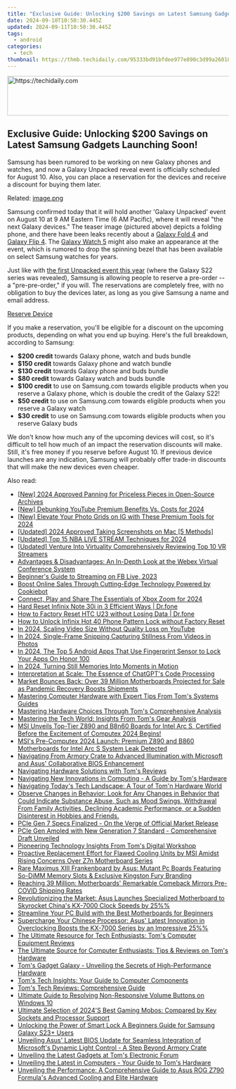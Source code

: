 ```yaml
---
title: "Exclusive Guide: Unlocking $200 Savings on Latest Samsung Gadgets Launching Soon!"
date: 2024-09-10T10:50:30.445Z
updated: 2024-09-11T10:50:30.445Z
tags:
  - android
categories:
  - tech
thumbnail: https://thmb.techidaily.com/95333bd91bfdee977e890c3d99a260180b34b4ad300f9b943b40a4dfe4ccda73.jpg
---
```






<!-- affiliate ads begin -->
<a href="https://unicoeye.pxf.io/c/5597632/2134490/18498" target="_top" id="2134490">
  <img src="//a.impactradius-go.com/display-ad/18498-2134490" border="0" alt="https://techidaily.com" width="728" height="90"/>
</a>
<img height="0" width="0" src="https://unicoeye.pxf.io/i/5597632/2134490/18498" style="position:absolute;visibility:hidden;" border="0" />
<!-- affiliate ads end -->




## Exclusive Guide: Unlocking $200 Savings on Latest Samsung Gadgets Launching Soon!

Samsung has been rumored to be working on new Galaxy phones and watches, and now a Galaxy Unpacked reveal event is officially scheduled for August 10\. Also, you can place a reservation for the devices and receive a discount for buying them later.

Related: [image.png](https://www.reviewgeek.com/121172/samsung-galaxy-z-flip-4/) 

 Samsung confirmed today that it will hold another 'Galaxy Unpacked' event on August 10 at 9 AM Eastern Time (6 AM Pacific), where it will reveal "the next Galaxy devices." The teaser image (pictured above) depicts a folding phone, and there have been leaks recently about a [Galaxy Fold 4](https://www.reviewgeek.com/114684/samsung-galaxy-fold-4/) and [Galaxy Flip 4](https://www.reviewgeek.com/121172/samsung-galaxy-z-flip-4/). The [Galaxy Watch 5](https://www.reviewgeek.com/119992/samsungs-galaxy-watch-5-could-leave-behind-a-fan-favorite-design/) might also make an appearance at the event, which is rumored to drop the spinning bezel that has been available on select Samsung watches for years.

 Just like with [the first Unpacked event this year](https://www.reviewgeek.com/108352/samsungs-galaxy-s22-debuts-february-9th-but-you-can-reserve-a-pre-order-now/) (where the Galaxy S22 series was revealed), Samsung is allowing people to reserve a pre-order -- a "pre-pre-order," if you will. The reservations are completely free, with no obligation to buy the devices later, as long as you give Samsung a name and email address.

[Reserve Device](https://shop-links.co/link/?exclusive=1&publisher_slug=itechdaily19598&url=https%3A%2F%2Fclick.linksynergy.com%2Fdeeplink%3Fid%3D2QzUaswX1as%26mid%3D47773%26u1%3DUUhtgUeUpU205178%26murl%3Dhttps%253A%252F%252Fwww.samsung.com%252Fus%252Fsmartphones%252Fthe-next-galaxy%252Freserve%252F%26ourl%3Dhttp%253A%252F%252Fsamsung.com%252Fus%252Fsmartphones%252Fthe-next-galaxy%252Freserve%252F) 

 If you make a reservation, you'll be eligible for a discount on the upcoming products, depending on what you end up buying. Here's the full breakdown, according to Samsung:

* **$200 credit** towards Galaxy phone, watch and buds bundle
* **$150 credit** towards Galaxy phone and watch bundle
* **$130 credit** towards Galaxy phone and buds bundle
* **$80 credit** towards Galaxy watch and buds bundle
* **$100 credit** to use on Samsung.com towards eligible products when you reserve a Galaxy phone, which is double the credit of the Galaxy S22!
* **$50 credit** to use on Samsung.com towards eligible products when you reserve a Galaxy watch
* **$30 credit** to use on Samsung.com towards eligible products when you reserve Galaxy buds

 We don't know how much any of the upcoming devices will cost, so it's difficult to tell how much of an impact the reservation discounts will make. Still, it's free money if you reserve before August 10\. If previous device launches are any indication, Samsung will probably offer trade-in discounts that will make the new devices even cheaper.

<ins class="adsbygoogle"
     style="display:block"
     data-ad-format="autorelaxed"
     data-ad-client="ca-pub-7571918770474297"
     data-ad-slot="1223367746"></ins>



<ins class="adsbygoogle"
     style="display:block"
     data-ad-client="ca-pub-7571918770474297"
     data-ad-slot="8358498916"
     data-ad-format="auto"
     data-full-width-responsive="true"></ins>

<span class="atpl-alsoreadstyle">Also read:</span>
<div><ul>
<li><a href="https://fox-links.techidaily.com/new-2024-approved-panning-for-priceless-pieces-in-open-source-archives/"><u>[New] 2024 Approved  Panning for Priceless Pieces in Open-Source Archives</u></a></li>
<li><a href="https://facebook-record-videos.techidaily.com/new-debunking-youtube-premium-benefits-vs-costs-for-2024/"><u>[New] Debunking YouTube Premium  Benefits Vs. Costs for 2024</u></a></li>
<li><a href="https://instagram-video-recordings.techidaily.com/new-elevate-your-photo-grids-on-ig-with-these-premium-tools-for-2024/"><u>[New] Elevate Your Photo Grids on IG with These Premium Tools for 2024</u></a></li>
<li><a href="https://screen-sharing-recording.techidaily.com/updated-2024-approved-taking-screenshots-on-mac-5-methods/"><u>[Updated] 2024 Approved  Taking Screenshots on Mac [5 Methods]</u></a></li>
<li><a href="https://vp-tips.techidaily.com/updated-top-15-nba-live-stream-techniques-for-2024/"><u>[Updated] Top 15 NBA LIVE STREAM Techniques for 2024</u></a></li>
<li><a href="https://some-skills.techidaily.com/updated-venture-into-virtuality-comprehensively-reviewing-top-10-vr-streamers/"><u>[Updated] Venture Into Virtuality  Comprehensively Reviewing Top 10 VR Streamers</u></a></li>
<li><a href="https://buynow-reviews.techidaily.com/advantages-and-disadvantages-an-in-depth-look-at-the-webex-virtual-conference-system/"><u>Advantages & Disadvantages: An In-Depth Look at the Webex Virtual Conference System</u></a></li>
<li><a href="https://facebook-clips.techidaily.com/beginners-guide-to-streaming-on-fb-live-2023/"><u>Beginner's Guide to Streaming on FB Live, 2023</u></a></li>
<li><a href="https://data-safeguard.techidaily.com/boost-online-sales-through-cutting-edge-technology-powered-by-cookiebot/"><u>Boost Online Sales Through Cutting-Edge Technology Powered by Cookiebot</u></a></li>
<li><a href="https://extra-resources.techidaily.com/connect-play-and-share-the-essentials-of-xbox-zoom-for-2024/"><u>Connect, Play and Share  The Essentials of Xbox Zoom for 2024</u></a></li>
<li><a href="https://techidaily.com/hard-reset-infinix-note-30i-in-3-efficient-ways-drfone-by-drfone-reset-android-reset-android/"><u>Hard Reset Infinix Note 30i in 3 Efficient Ways | Dr.fone</u></a></li>
<li><a href="https://techidaily.com/how-to-factory-reset-htc-u23-without-losing-data-drfone-by-drfone-reset-android-reset-android/"><u>How to Factory Reset HTC U23 without Losing Data | Dr.fone</u></a></li>
<li><a href="https://unlock-android.techidaily.com/how-to-unlock-infinix-hot-40-phone-pattern-lock-without-factory-reset-by-drfone-android/"><u>How to Unlock Infinix Hot 40 Phone Pattern Lock without Factory Reset</u></a></li>
<li><a href="https://extra-skills.techidaily.com/in-2024-scaling-video-size-without-quality-loss-on-youtube/"><u>In 2024, Scaling Video Size Without Quality Loss on YouTube</u></a></li>
<li><a href="https://extra-support.techidaily.com/in-2024-single-frame-snipping-capturing-stillness-from-videos-in-photos/"><u>In 2024, Single-Frame Snipping  Capturing Stillness From Videos in Photos</u></a></li>
<li><a href="https://unlock-android.techidaily.com/in-2024-the-top-5-android-apps-that-use-fingerprint-sensor-to-lock-your-apps-on-honor-100-by-drfone-android/"><u>In 2024, The Top 5 Android Apps That Use Fingerprint Sensor to Lock Your Apps On Honor 100</u></a></li>
<li><a href="https://some-skills.techidaily.com/in-2024-turning-still-memories-into-moments-in-motion/"><u>In 2024, Turning Still Memories Into Moments in Motion</u></a></li>
<li><a href="https://tech-hub.techidaily.com/interpretation-at-scale-the-essence-of-chatgpts-code-processing/"><u>Interpretation at Scale: The Essence of ChatGPT's Code Processing</u></a></li>
<li><a href="https://hardware-reviews.techidaily.com/market-bounces-back-over-39-million-motherboards-projected-for-sale-as-pandemic-recovery-boosts-shipments/"><u>Market Bounces Back: Over 39 Million Motherboards Projected for Sale as Pandemic Recovery Boosts Shipments</u></a></li>
<li><a href="https://hardware-reviews.techidaily.com/mastering-computer-hardware-with-expert-tips-from-toms-systems-guides/"><u>Mastering Computer Hardware with Expert Tips From Tom's Systems Guides</u></a></li>
<li><a href="https://hardware-reviews.techidaily.com/mastering-hardware-choices-through-toms-comprehensive-analysis/"><u>Mastering Hardware Choices Through Tom's Comprehensive Analysis</u></a></li>
<li><a href="https://hardware-reviews.techidaily.com/mastering-the-tech-world-insights-from-toms-gear-analysis/"><u>Mastering the Tech World: Insights From Tom's Gear Analysis</u></a></li>
<li><a href="https://hardware-reviews.techidaily.com/msi-unveils-top-tier-z890-and-b8n60-boards-for-intel-arc-s-certified-before-the-excitement-of-computex-2024-begins/"><u>MSI Unveils Top-Tier Z890 and B8n60 Boards for Intel Arc S, Certified Before the Excitement of Computex 2024 Begins!</u></a></li>
<li><a href="https://hardware-reviews.techidaily.com/msis-pre-computex-2024-launch-premium-z890-and-b860-motherboards-for-intel-arc-s-system-leak-detected/"><u>MSI's Pre-Computex 2024 Launch: Premium Z890 and B860 Motherboards for Intel Arc S System Leak Detected</u></a></li>
<li><a href="https://hardware-reviews.techidaily.com/navigating-from-armory-crate-to-advanced-illumination-with-microsoft-and-asus-collaborative-bios-enhancement/"><u>Navigating From Armory Crate to Advanced Illumination with Microsoft and Asus' Collaborative BIOS Enhancement</u></a></li>
<li><a href="https://hardware-reviews.techidaily.com/navigating-hardware-solutions-with-toms-reviews/"><u>Navigating Hardware Solutions with Tom's Reviews</u></a></li>
<li><a href="https://hardware-reviews.techidaily.com/navigating-new-innovations-in-computing-a-guide-by-toms-hardware/"><u>Navigating New Innovations in Computing - A Guide by Tom's Hardware</u></a></li>
<li><a href="https://hardware-reviews.techidaily.com/navigating-todays-tech-landscape-a-tour-of-tomn-hardware-world/"><u>Navigating Today's Tech Landscape: A Tour of Tom'n Hardware World</u></a></li>
<li><a href="https://hardware-reviews.techidaily.com/observe-changes-in-behavior-look-for-any-changes-in-behavior-that-could-indicate-substance-abuse-such-as-mood-swings-withdrawal-from-family-activities-decli81/"><u>Observe Changes in Behavior: Look for Any Changes in Behavior that Could Indicate Substance Abuse, Such as Mood Swings, Withdrawal From Family Activities, Declining Academic Performance, or a Sudden Disinterest in Hobbies and Friends.</u></a></li>
<li><a href="https://hardware-reviews.techidaily.com/pcie-gen-7-specs-finalized-on-the-verge-of-official-market-release/"><u>PCIe Gen 7 Specs Finalized - On the Verge of Official Market Release</u></a></li>
<li><a href="https://hardware-reviews.techidaily.com/pcie-gen-amoled-with-new-generation-7-standard-comprehensive-draft-unveiled/"><u>PCIe Gen Amoled with New Generation 7 Standard - Comprehensive Draft Unveiled</u></a></li>
<li><a href="https://hardware-reviews.techidaily.com/pioneering-technology-insights-from-toms-digital-workshop/"><u>Pioneering Technology Insights From Tom's Digital Workshop</u></a></li>
<li><a href="https://hardware-reviews.techidaily.com/proactive-replacement-effort-for-flawed-cooling-units-by-msi-amidst-rising-concerns-over-z7n-motherboard-series/"><u>Proactive Replacement Effort for Flawed Cooling Units by MSI Amidst Rising Concerns Over Z7n Motherboard Series</u></a></li>
<li><a href="https://hardware-reviews.techidaily.com/rare-maximus-xiii-frankenboard-by-asus-mutant-pc-boards-featuring-so-dimm-memory-slots-and-exclusive-kingston-fury-branding/"><u>Rare Maximus XIII Frankenboard by Asus: Mutant Pc Boards Featuring So-DiMM Memory Slots & Exclusive Kingston Fury Branding</u></a></li>
<li><a href="https://hardware-reviews.techidaily.com/reaching-39-million-motherboards-remarkable-comeback-mirrors-pre-covid-shipping-rates/"><u>Reaching 39 Million: Motherboards' Remarkable Comeback Mirrors Pre-COVID Shipping Rates</u></a></li>
<li><a href="https://hardware-reviews.techidaily.com/revolutionizing-the-market-asus-launches-specialized-motherboard-to-skyrocket-chinas-kx-7000-clock-speeds-by-25/"><u>Revolutionizing the Market: Asus Launches Specialized Motherboard to Skyrocket China's KX-7000 Clock Speeds by 25%%</u></a></li>
<li><a href="https://hardware-reviews.techidaily.com/streamline-your-pc-build-with-the-best-motherboards-for-beginners/"><u>Streamline Your PC Build with the Best Motherboards for Beginners</u></a></li>
<li><a href="https://hardware-reviews.techidaily.com/supercharge-your-chinese-processor-asus-latest-innovation-in-overclocking-boosts-the-kx-7000-series-by-an-impressive-25/"><u>Supercharge Your Chinese Processor: Asus' Latest Innovation in Overclocking Boosts the KX-7000 Series by an Impressive 25%%</u></a></li>
<li><a href="https://hardware-reviews.techidaily.com/the-ultimate-resource-for-tech-enthusiasts-toms-computer-equipment-reviews/"><u>The Ultimate Resource for Tech Enthusiasts: Tom's Computer Equipment Reviews</u></a></li>
<li><a href="https://hardware-reviews.techidaily.com/the-ultimate-source-for-computer-enthusiasts-tips-and-reviews-on-toms-hardware/"><u>The Ultimate Source for Computer Enthusiasts: Tips & Reviews on Tom's Hardware</u></a></li>
<li><a href="https://hardware-reviews.techidaily.com/toms-gadget-galaxy-unveiling-the-secrets-of-high-performance-hardware/"><u>Tom's Gadget Galaxy - Unveiling the Secrets of High-Performance Hardware</u></a></li>
<li><a href="https://hardware-reviews.techidaily.com/toms-tech-insights-your-guide-to-computer-components-t17238628805809/"><u>Tom's Tech Insights: Your Guide to Computer Components</u></a></li>
<li><a href="https://hardware-reviews.techidaily.com/toms-tech-reviews-comprehensive-guide-t172386288058010/"><u>Tom's Tech Reviews: Comprehensive Guide</u></a></li>
<li><a href="https://common-error.techidaily.com/ultimate-guide-to-resolving-non-responsive-volume-buttons-on-windows-10/"><u>Ultimate Guide to Resolving Non-Responsive Volume Buttons on Windows 10</u></a></li>
<li><a href="https://hardware-reviews.techidaily.com/ultimate-selection-of-2024s-best-gaming-mobos-compared-by-key-sockets-and-processor-support/"><u>Ultimate Selection of 2024'S Best Gaming Mobos: Compared by Key Sockets and Processor Support</u></a></li>
<li><a href="https://android-unlock.techidaily.com/unlocking-the-power-of-smart-lock-a-beginners-guide-for-samsung-galaxy-s23plus-users-by-drfone-android/"><u>Unlocking the Power of Smart Lock A Beginners Guide for Samsung Galaxy S23+ Users</u></a></li>
<li><a href="https://hardware-reviews.techidaily.com/unveiling-asus-latest-bios-update-for-seamless-integration-of-microsofts-dynamic-light-control-a-step-beyond-armory-crate/"><u>Unveiling Asus' Latest BIOS Update for Seamless Integration of Microsoft's Dynamic Light Control - A Step Beyond Armory Crate</u></a></li>
<li><a href="https://hardware-reviews.techidaily.com/unveiling-the-latest-gadgets-at-toms-electronic-forum/"><u>Unveiling the Latest Gadgets at Tom's Electronic Forum</u></a></li>
<li><a href="https://hardware-reviews.techidaily.com/unveiling-the-latest-in-computers-your-guide-to-toms-hardware/"><u>Unveiling the Latest in Computers - Your Guide to Tom's Hardware</u></a></li>
<li><a href="https://hardware-reviews.techidaily.com/unveiling-the-performance-a-comprehensive-guide-to-asus-rog-z790-formulas-advanced-cooling-and-elite-hardware/"><u>Unveiling the Performance: A Comprehensive Guide to Asus ROG Z790 Formula's Advanced Cooling and Elite Hardware</u></a></li>
</ul></div>
